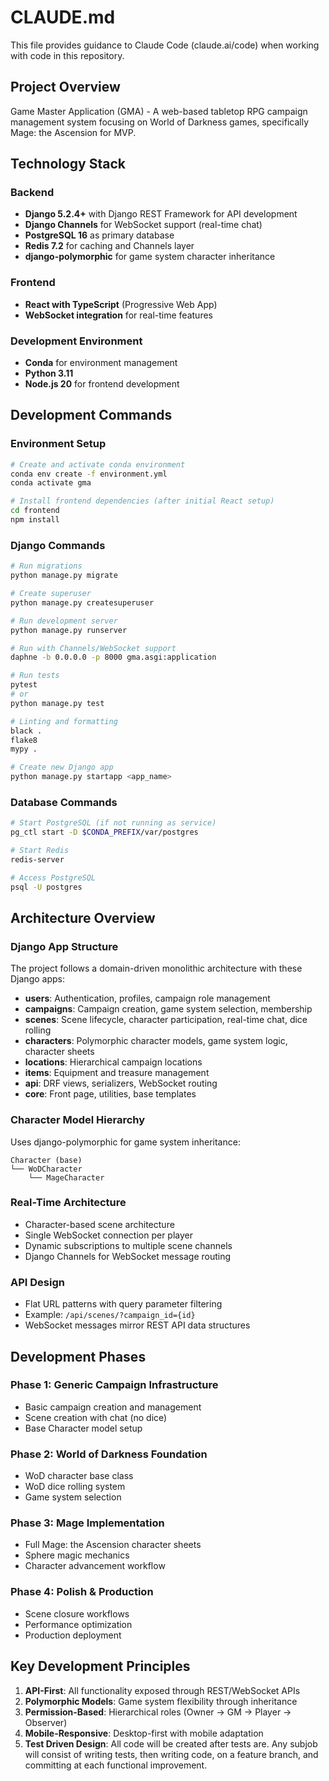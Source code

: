 # CLAUDE.md

This file provides guidance to Claude Code (claude.ai/code) when working with code in this repository.

## Project Overview

Game Master Application (GMA) - A web-based tabletop RPG campaign management system focusing on World of Darkness games, specifically Mage: the Ascension for MVP.

## Technology Stack

### Backend
- **Django 5.2.4+** with Django REST Framework for API development
- **Django Channels** for WebSocket support (real-time chat)
- **PostgreSQL 16** as primary database
- **Redis 7.2** for caching and Channels layer
- **django-polymorphic** for game system character inheritance

### Frontend
- **React with TypeScript** (Progressive Web App)
- **WebSocket integration** for real-time features

### Development Environment
- **Conda** for environment management
- **Python 3.11**
- **Node.js 20** for frontend development

## Development Commands

### Environment Setup
```bash
# Create and activate conda environment
conda env create -f environment.yml
conda activate gma

# Install frontend dependencies (after initial React setup)
cd frontend
npm install
```

### Django Commands
```bash
# Run migrations
python manage.py migrate

# Create superuser
python manage.py createsuperuser

# Run development server
python manage.py runserver

# Run with Channels/WebSocket support
daphne -b 0.0.0.0 -p 8000 gma.asgi:application

# Run tests
pytest
# or
python manage.py test

# Linting and formatting
black .
flake8
mypy .

# Create new Django app
python manage.py startapp <app_name>
```

### Database Commands
```bash
# Start PostgreSQL (if not running as service)
pg_ctl start -D $CONDA_PREFIX/var/postgres

# Start Redis
redis-server

# Access PostgreSQL
psql -U postgres
```

## Architecture Overview

### Django App Structure
The project follows a domain-driven monolithic architecture with these Django apps:

- **users**: Authentication, profiles, campaign role management
- **campaigns**: Campaign creation, game system selection, membership
- **scenes**: Scene lifecycle, character participation, real-time chat, dice rolling
- **characters**: Polymorphic character models, game system logic, character sheets
- **locations**: Hierarchical campaign locations
- **items**: Equipment and treasure management
- **api**: DRF views, serializers, WebSocket routing
- **core**: Front page, utilities, base templates

### Character Model Hierarchy
Uses django-polymorphic for game system inheritance:
```
Character (base)
└── WoDCharacter
    └── MageCharacter
```

### Real-Time Architecture
- Character-based scene architecture
- Single WebSocket connection per player
- Dynamic subscriptions to multiple scene channels
- Django Channels for WebSocket message routing

### API Design
- Flat URL patterns with query parameter filtering
- Example: `/api/scenes/?campaign_id={id}`
- WebSocket messages mirror REST API data structures

## Development Phases

### Phase 1: Generic Campaign Infrastructure
- Basic campaign creation and management
- Scene creation with chat (no dice)
- Base Character model setup

### Phase 2: World of Darkness Foundation
- WoD character base class
- WoD dice rolling system
- Game system selection

### Phase 3: Mage Implementation
- Full Mage: the Ascension character sheets
- Sphere magic mechanics
- Character advancement workflow

### Phase 4: Polish & Production
- Scene closure workflows
- Performance optimization
- Production deployment

## Key Development Principles

1. **API-First**: All functionality exposed through REST/WebSocket APIs
2. **Polymorphic Models**: Game system flexibility through inheritance
3. **Permission-Based**: Hierarchical roles (Owner → GM → Player → Observer)
4. **Mobile-Responsive**: Desktop-first with mobile adaptation
5. **Test Driven Design**: All code will be created after tests are. Any subjob will consist of writing tests, then writing code, on a feature branch, and committing at each functional improvement.